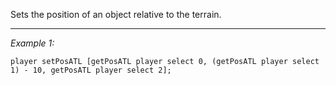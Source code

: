 Sets the position of an object relative to the terrain.


---
*Example 1:*
```sqf
player setPosATL [getPosATL player select 0, (getPosATL player select 1) - 10, getPosATL player select 2];
```